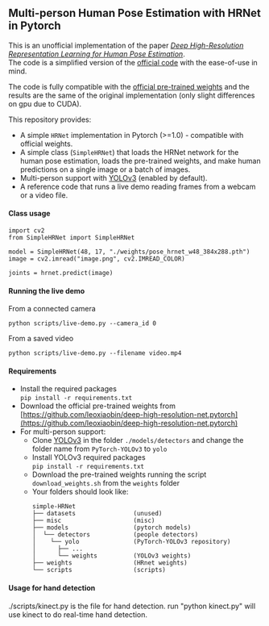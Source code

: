 ## Multi-person Human Pose Estimation with HRNet in Pytorch

This is an unofficial implementation of the paper
 [*Deep High-Resolution Representation Learning for Human Pose Estimation*](https://arxiv.org/abs/1902.09212).  
The code is a simplified version of the [official code](https://github.com/leoxiaobin/deep-high-resolution-net.pytorch)
 with the ease-of-use in mind.

The code is fully compatible with the
 [official pre-trained weights](https://github.com/leoxiaobin/deep-high-resolution-net.pytorch) and the results are the
 same of the original implementation (only slight differences on gpu due to CUDA).


This repository provides:
- A simple ``HRNet`` implementation in Pytorch (>=1.0) - compatible with official weights.
- A simple class (``SimpleHRNet``) that loads the HRNet network for the human pose estimation, loads the pre-trained weights,
 and make human predictions on a single image or a batch of images.
- Multi-person support with
 [YOLOv3](https://github.com/eriklindernoren/PyTorch-YOLOv3/tree/47b7c912877ca69db35b8af3a38d6522681b3bb3) 
 (enabled by default).  
- A reference code that runs a live demo reading frames from a webcam or a video file.
 
#### Class usage

```
import cv2
from SimpleHRNet import SimpleHRNet

model = SimpleHRNet(48, 17, "./weights/pose_hrnet_w48_384x288.pth")
image = cv2.imread("image.png", cv2.IMREAD_COLOR)

joints = hrnet.predict(image)
```

#### Running the live demo

From a connected camera
```
python scripts/live-demo.py --camera_id 0
```
From a saved video
```
python scripts/live-demo.py --filename video.mp4
```

#### Requirements

- Install the required packages    
 ``pip install -r requirements.txt``
- Download the official pre-trained weights from 
[https://github.com/leoxiaobin/deep-high-resolution-net.pytorch](https://github.com/leoxiaobin/deep-high-resolution-net.pytorch)
- For multi-person support:
    - Clone
[YOLOv3](https://github.com/eriklindernoren/PyTorch-YOLOv3/tree/47b7c912877ca69db35b8af3a38d6522681b3bb3) 
in the folder ``./models/detectors`` and change the folder name from ``PyTorch-YOLOv3`` to ``yolo``
    - Install YOLOv3 required packages  
       ``pip install -r requirements.txt``
    - Download the pre-trained weights running the script ``download_weights.sh`` from the ``weights`` folder
    - Your folders should look like:
        ```
        simple-HRNet
        ├── datasets                (unused)
        ├── misc                    (misc)
        ├── models                  (pytorch models)
        │  └── detectors            (people detectors)
        │    └── yolo               (PyTorch-YOLOv3 repository)
        │      ├── ...
        │      └── weights          (YOLOv3 weights)
        ├── weights                 (HRnet weights)
        └── scripts                 (scripts)
        ```
#### Usage for hand detection
./scripts/kinect.py is the file for hand detection.
run "python kinect.py" will use kinect to do real-time hand detection.
